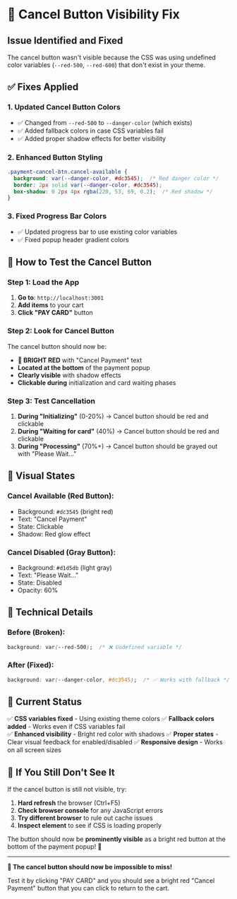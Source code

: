 # 🚫 Cancel Button Visibility Fix

## Issue Identified and Fixed

The cancel button wasn't visible because the CSS was using undefined color variables (`--red-500`, `--red-600`) that don't exist in your theme.

## ✅ **Fixes Applied**

### 1. **Updated Cancel Button Colors**
- ✅ Changed from `--red-500` to `--danger-color` (which exists)
- ✅ Added fallback colors in case CSS variables fail
- ✅ Added proper shadow effects for better visibility

### 2. **Enhanced Button Styling**
```css
.payment-cancel-btn.cancel-available {
  background: var(--danger-color, #dc3545);  /* Red danger color */
  border: 2px solid var(--danger-color, #dc3545);
  box-shadow: 0 2px 4px rgba(220, 53, 69, 0.2);  /* Red shadow */
}
```

### 3. **Fixed Progress Bar Colors**
- ✅ Updated progress bar to use existing color variables
- ✅ Fixed popup header gradient colors

## 🎯 **How to Test the Cancel Button**

### **Step 1: Load the App**
1. **Go to**: `http://localhost:3001`
2. **Add items** to your cart
3. **Click "PAY CARD"** button

### **Step 2: Look for Cancel Button**
The cancel button should now be:
- **🔴 BRIGHT RED** with "Cancel Payment" text
- **Located at the bottom** of the payment popup
- **Clearly visible** with shadow effects
- **Clickable during** initialization and card waiting phases

### **Step 3: Test Cancellation**
1. **During "Initializing"** (0-20%) → Cancel button should be red and clickable
2. **During "Waiting for card"** (40%) → Cancel button should be red and clickable  
3. **During "Processing"** (70%+) → Cancel button should be grayed out with "Please Wait..."

## 🎨 **Visual States**

### **Cancel Available (Red Button):**
- Background: `#dc3545` (bright red)
- Text: "Cancel Payment"
- State: Clickable
- Shadow: Red glow effect

### **Cancel Disabled (Gray Button):**
- Background: `#d1d5db` (light gray)
- Text: "Please Wait..."
- State: Disabled
- Opacity: 60%

## 🔧 **Technical Details**

### **Before (Broken):**
```css
background: var(--red-500);  /* ❌ Undefined variable */
```

### **After (Fixed):**
```css
background: var(--danger-color, #dc3545);  /* ✅ Works with fallback */
```

## 🚀 **Current Status**

✅ **CSS variables fixed** - Using existing theme colors
✅ **Fallback colors added** - Works even if CSS variables fail  
✅ **Enhanced visibility** - Bright red color with shadows
✅ **Proper states** - Clear visual feedback for enabled/disabled
✅ **Responsive design** - Works on all screen sizes

## 🎯 **If You Still Don't See It**

If the cancel button is still not visible, try:

1. **Hard refresh** the browser (Ctrl+F5)
2. **Check browser console** for any JavaScript errors
3. **Try different browser** to rule out cache issues
4. **Inspect element** to see if CSS is loading properly

The button should now be **prominently visible** as a bright red button at the bottom of the payment popup! 🎉

---

**🔴 The cancel button should now be impossible to miss!** 

Test it by clicking "PAY CARD" and you should see a bright red "Cancel Payment" button that you can click to return to the cart.
